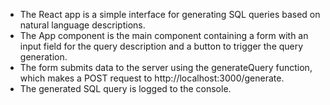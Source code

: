 - The React app is a simple interface for generating SQL queries based on natural language descriptions.
- The App component is the main component containing a form with an input field for the query description and a button to trigger the query generation.
- The form submits data to the server using the generateQuery function, which makes a POST request to http://localhost:3000/generate.
- The generated SQL query is logged to the console.
